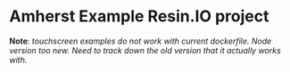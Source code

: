 # Amherst Example Resin.IO project

**Note**: *touchscreen examples do not work with current dockerfile. Node version too new. Need to track down the old version that it actually works with.*